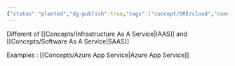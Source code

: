 ```yaml
---
{"status":"planted","dg-publish":true,"tags":["concept/SRE/cloud","concept/SRE"],"aliases":["PAAS"],"creation_date":"2024-04-25 18:46","permalink":"/concepts/platform-as-a-service/","dgPassFrontmatter":true}
---
```


Different of  [[Concepts/Infrastructure As A Service\|IAAS]] and [[Concepts/Software As A Service\|SAAS]]

Examples :  [[Concepts/Azure App Service\|Azure App Service]]
